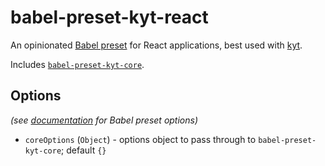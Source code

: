 # babel-preset-kyt-react

An opinionated [Babel preset](https://babeljs.io/docs/plugins/#presets) for React applications, best used with [kyt](https://github.com/NYTimes/kyt).

Includes [`babel-preset-kyt-core`](https://www.npmjs.com/package/babel-preset-kyt-core).

## Options

*(see [documentation](https://babeljs.io/docs/plugins/#plugin-preset-options) for Babel preset options)*

- `coreOptions` (`Object`) - options object to pass through to `babel-preset-kyt-core`; default `{}`
